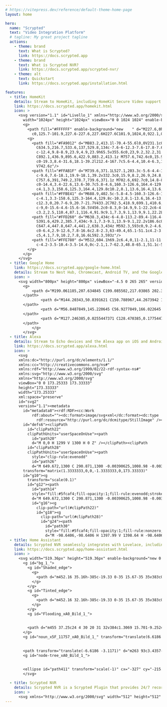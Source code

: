 ```yaml
---
# https://vitepress.dev/reference/default-theme-home-page
layout: home

hero:
  name: "Scrypted"
  text: "Video Integration Platform"
  # tagline: My great project tagline
  actions:
    - theme: brand
      text: What is Scrypted?
      link: https://docs.scrypted.app
    - theme: brand
      text: What is Scrypted NVR?
      link: https://docs.scrypted.app/scrypted-nvr/
    - theme: alt
      text: Quickstart
      link: https://docs.scrypted.app/installation.html

features:
  - title: HomeKit
    details: Stream to HomeKit, including HomeKit Secure Video support for smart detections.
    link: https://docs.scrypted.app/homekit.html
    icon: >
      <svg version="1.1" id="Livello_1" xmlns="http://www.w3.org/2000/svg" xmlns:xlink="http://www.w3.org/1999/xlink" x="0px" y="0px"
        width="1024px" height="1024px" viewBox="0 0 1024 1024" enable-background="new 0 0 1024 1024" xml:space="preserve">
        <g>
          <path fill="#FFFFFF" enable-background="new    " d="M227.6,0h568.9C922.1,0,1024,101.9,1024,227.6v568.9
            c0,125.7-101.9,227.6-227.6,227.6H227.6C101.9,1024,0,922.1,0,796.4V227.6C0,101.9,101.9,0,227.6,0z"/>
          <g>
            <path fill="#FA9012" d="M883.2,413.1l-70.4-55.6l0,0V231.1c0-8.6-3.4-11-9.5-11h-64.4c-7,0-11.3,1.4-11.3,11v59.1l0,0
              C634.5,216.7,533.6,137,529.8,134c-7.6-6-12.3-7.6-17.8-7.6c-5.4,0-10.1,1.6-17.8,7.6c-7.6,6-343.2,271.1-353.4,279.1
              c-12.4,9.8-8.9,23.9,4.9,23.9h65.5v355.6c0,23,9.2,32.2,31.1,32.2h539.4c21.9,0,31.1-9.2,31.1-32.2V436.9h65.5
              C892.1,436.9,895.6,422.9,883.2,413.1z M757.6,742.6c0,15.9-8.2,26.9-24.8,26.9H291.1c-16.6,0-24.8-11-24.8-26.9V410.3
              c0-19.3,8.4-31.6,18.1-39.2l212.4-167.7c5.6-4.4,10.4-6.3,15.1-6.3s9.5,1.9,15.1,6.4l212.4,167.7c9.6,7.6,18.1,19.9,18.1,39.2
              V742.6z"/>
            <path fill="#FFAB1F" d="M739.6,371.1L527.1,203.3c-5.6-4.4-10.6-6.3-15.1-6.3c-4.6,0-9.5,1.9-15.1,6.4L284.4,371.1
              c-9.6,7.6-18.1,19.9-18.1,39.2v332.3c0,15.9,8.2,26.9,24.8,26.9h441.7c16.6,0,24.8-11,24.8-26.9V410.3
              C757.6,391,749.2,378.7,739.6,371.1z M702.6,692.7c0,14.8-8.4,21.7-20.7,21.7H342.2c-12.3,0-20.7-6.9-20.7-21.7V433.2
              c0-14.4,3.4-22.6,13.6-30.7c5.8-4.6,160.3-126.6,164.4-129.8c4.1-3.3,8.5-4.9,12.5-4.9c4,0,8.4,1.7,12.5,4.9
              c4.1,3.3,158.6,125.3,164.4,129.8c10.2,8.1,13.6,16.4,13.6,30.7L702.6,692.7z"/>
            <path fill="#FFBE41" d="M688.9,402.5c-5.8-4.5-160.3-126.6-164.4-129.8c-4.1-3.3-8.5-4.9-12.5-4.9c-4,0-8.4,1.7-12.5,4.9
              c-4.1,3.3-158.6,125.3-164.4,129.8c-10.2,8.1-13.6,16.4-13.6,30.7v259.5c0,14.8,8.4,21.7,20.7,21.7h339.7
              c12.3,0,20.7-6.9,20.7-21.7V433.2C702.5,418.9,699.1,410.6,688.9,402.5z M647.4,642.8c0,11.9-6.6,16.5-15.6,16.5H392.2
              c-9,0-15.6-4.6-15.6-16.5V456.2c0-8.3,0-14.9,9.1-22.2c6-4.8,113.2-89.4,116.4-91.9s6.4-3.8,9.9-3.8c3.6,0.1,7.1,1.5,9.9,3.8
              c3.2,2.5,110.4,87.1,116.4,91.9c9.1,7.3,9.1,13.9,9.1,22.2L647.4,642.8z"/>
            <path fill="#FFD260" d="M638.3,434c-6-4.8-113.2-89.4-116.4-91.9c-2.8-2.4-6.3-3.7-9.9-3.8c-3.5,0-6.7,1.3-9.9,3.8
              S391.6,429.2,385.7,434c-9.1,7.3-9.1,13.9-9.1,22.2v186.6c0,11.9,6.6,16.5,15.6,16.5h239.5c9,0,15.6-4.6,15.6-16.5V456.2
              C647.4,447.8,647.4,441.2,638.3,434z M592.3,593c0,9.2-4.6,11.2-11,11.2H442.8c-6.4,0-11-2.1-11-11.2V479.1
              c0-6.4,2.9-12.6,7.8-16.6c2.8-2.3,63-49.4,65.1-51.1c4.2-3.5,10.4-3.5,14.6,0c2.2,1.7,62.3,48.8,65.1,51.1
              c5,4.1,7.9,10.2,7.8,16.6L592.3,593z"/>
            <path fill="#FFE780" d="M512,604.1h69.2c6.4,0,11-2.1,11-11.2V479.1c0-6.4-2.9-12.6-7.8-16.6c-2.8-2.3-63-49.4-65.1-51.1
              c-4.2-3.5-10.4-3.5-14.6,0c-2.1,1.7-62.3,48.8-65.1,51.1c-5,4.1-7.9,10.2-7.8,16.6v113.8c0,9.2,4.6,11.2,11,11.2L512,604.1z"/>
          </g>
        </g>
      </svg>
  - title: Google Home
    link: https://docs.scrypted.app/google-home.html
    details: Stream to Nest Hub, Chromecast, Android TV, and the Google Home Android app. (iOS not supported)
    icon: >
      <svg width="800px" height="800px" viewBox="-4.5 0 265 265" version="1.1" xmlns="http://www.w3.org/2000/svg" xmlns:xlink="http://www.w3.org/1999/xlink" preserveAspectRatio="xMidYMid">
        <g>
            <path d="M199.061185,207.634845 C199.085502,217.03865 202.381002,226.654917 202.377398,236.058845 C202.373721,245.604163 199.070969,254.937147 199.100185,264.482845 C151.689185,264.475845 104.277185,264.482845 56.8671849,264.478845 C56.8899646,255.095091 52.4489679,245.441856 52.4451431,236.058845 C52.4415107,226.494356 56.8750029,217.200091 56.8941849,207.634845 C104.284185,207.649845 151.671185,207.638845 199.061185,207.634845 Z" fill="#3BAB59">
        </path>
                <path d="M144.20343,50.8391621 C150.788967,44.2673942 161.302534,40.8049071 167.812585,34.1582447 C194.787585,61.2992447 221.876585,88.3342447 248.915585,115.419245 C251.351585,117.927245 254.321585,120.235245 255.272585,123.774245 C256.201585,126.077245 255.917585,128.586245 255.959585,131.007245 C255.963585,170.664245 255.955585,210.317245 255.965585,249.970245 C256.564585,257.795245 249.104585,265.104245 241.313585,264.482245 C227.241585,264.482245 213.172585,264.486245 199.099585,264.482245 C199.042585,245.533245 199.110585,226.584245 199.061585,207.635245 C199.095585,186.802245 199.076585,165.973245 199.069585,145.144245 C181.506585,127.609245 163.981585,110.034245 146.430585,92.4912447 C140.307585,86.3152447 134.089585,80.2292447 128.023585,74.0002447 C131.349585,70.8172447 140.762034,54.2733623 144.20343,50.8391621 Z" fill="#4586F7">
        </path>
                <path d="M56.8487849,145.220645 C56.9277849,166.022645 56.8407849,186.829645 56.8937849,207.634645 C56.8557849,226.583645 56.9127849,245.529645 56.8677849,264.478645 C42.0597849,264.471645 27.2517849,264.482645 12.4437849,264.471645 C6.25978491,263.694645 0.814784906,258.488645 0.0267849064,252.254645 C-0.0222150936,235.534645 0.0117849064,218.812645 0.0157849064,202.094645 C9.88278491,192.319645 16.0386327,179.624241 25.8716327,169.814241 C34.9806327,160.667241 47.7817849,154.409645 56.8487849,145.220645 Z" fill="#FDC00D">
        </path>
                <path d="M127.246385,0.0255447371 C128.470385,0.177544737 129.925385,-0.304455263 131.013385,0.381544737 C133.968385,0.957544737 136.559385,2.66654474 138.637385,4.79954474 C147.465385,13.6475447 156.301385,22.4875447 165.138385,31.3275447 C166.024385,32.2745447 167.058385,33.0895447 167.812385,34.1575447 C157.900385,44.2785447 147.802385,54.2135447 137.818385,64.2625447 C134.544385,67.4985447 131.349385,70.8175447 128.023385,74.0005447 C123.635385,78.1345447 119.482385,82.5105447 115.185385,86.7395447 C95.7473849,106.241545 76.2413849,125.672545 56.8483849,145.220545 C47.7813849,154.409545 38.6043849,163.495545 29.4943849,172.642545 C19.6623849,182.452545 9.88238491,192.319545 0.0153849064,202.094545 C-0.0186150936,180.660545 0.0153849064,159.224545 0.00838490642,137.793545 C0.0313849064,133.747545 -0.0566150936,129.700545 0.0833849064,125.657545 C0.0423849064,124.838545 0.659384906,124.190545 0.621384906,123.372545 C1.19438491,122.410545 1.70538491,121.409545 2.26238491,120.439545 C3.66438491,118.575545 5.40738491,117.014545 7.03338491,115.351545 C43.8143849,78.4945447 80.6063849,41.6455447 117.398385,4.79554474 C118.903385,3.21554474 120.626385,1.77954474 122.722385,1.06354474 C124.192385,0.571544737 125.647385,-0.144455263 127.246385,0.0255447371 Z" fill="#EC5043">
        </path>
            </g>
        </svg>                                                                                                                                                                                                      
  - title: Alexa
    details: Stream to Echo devices and the Alexa app on iOS and Android.
    link: https://docs.scrypted.app/alexa.html
    icon: >
      <svg
      xmlns:dc="http://purl.org/dc/elements/1.1/"
      xmlns:cc="http://creativecommons.org/ns#"
      xmlns:rdf="http://www.w3.org/1999/02/22-rdf-syntax-ns#"
      xmlns:svg="http://www.w3.org/2000/svg"
      xmlns="http://www.w3.org/2000/svg"
      viewBox="0 0 173.25333 173.33333"
      height="173.33333"
      width="173.25333"
      xml:space="preserve"
      id="svg2"
      version="1.1"><metadata
        id="metadata8"><rdf:RDF><cc:Work
            rdf:about=""><dc:format>image/svg+xml</dc:format><dc:type
              rdf:resource="http://purl.org/dc/dcmitype/StillImage" /></cc:Work></rdf:RDF></metadata><defs
        id="defs6"><clipPath
          id="clipPath22"
          clipPathUnits="userSpaceOnUse"><path
            id="path20"
            d="M 0,0 H 1299 V 1300 H 0 Z" /></clipPath><clipPath
          id="clipPath28"
          clipPathUnits="userSpaceOnUse"><path
            style="clip-rule:evenodd"
            id="path26"
            d="M 649.672,1300 C 290.871,1300 -0.00390625,1008.98 -0.00390625,650 -0.00390625,320.398 245.207,48.1289 563.055,5.76172 V 136.738 c 0,36.934 -23.282,70.133 -58.274,81.871 -183.39,61.629 -314.582,237.016 -309.754,442.352 5.883,249.992 209.418,446.539 459.336,444.019 249.004,-2.52 450.087,-205.257 450.087,-454.98 0,-5.691 -0.14,-11.355 -0.35,-16.992 -0.05,-1.262 -0.09,-2.528 -0.14,-3.797 -0.24,-5.234 -0.56,-10.461 -0.97,-15.656 -0.13,-1.653 -0.29,-3.301 -0.44,-4.942 -0.32,-3.633 -0.69,-7.226 -1.1,-10.82 -0.46,-4.094 -0.99,-8.145 -1.56,-12.188 -0.25,-1.843 -0.5,-3.691 -0.78,-5.527 C 1043.43,213.121 565.727,6.87109 563.109,5.75 591.434,1.98047 620.324,0 649.672,0 c 358.808,0 649.678,291.012 649.678,650 0,358.98 -290.87,650 -649.678,650" /></clipPath></defs><g
        transform="matrix(1.3333333,0,0,-1.3333333,0,173.33333)"
        id="g10"><g
          transform="scale(0.1)"
          id="g12"><path
            id="path14"
            style="fill:#5fcaf4;fill-opacity:1;fill-rule:evenodd;stroke:none"
            d="M 649.672,1300 C 290.871,1300 -0.00390625,1008.98 -0.00390625,650 -0.00390625,320.398 245.207,48.1289 563.055,5.76172 V 136.738 c 0,36.934 -23.282,70.133 -58.274,81.871 -183.39,61.629 -314.582,237.016 -309.754,442.352 5.883,249.992 209.418,446.539 459.336,444.019 249.004,-2.52 450.087,-205.257 450.087,-454.98 0,-5.691 -0.14,-11.355 -0.35,-16.992 -0.05,-1.262 -0.09,-2.528 -0.14,-3.797 -0.24,-5.234 -0.56,-10.461 -0.97,-15.656 -0.13,-1.653 -0.29,-3.301 -0.44,-4.942 -0.32,-3.633 -0.69,-7.226 -1.1,-10.82 -0.46,-4.094 -0.99,-8.145 -1.56,-12.188 -0.25,-1.843 -0.5,-3.691 -0.78,-5.527 C 1043.43,213.121 565.727,6.87109 563.109,5.75 591.434,1.98047 620.324,0 649.672,0 c 358.808,0 649.678,291.012 649.678,650 0,358.98 -290.87,650 -649.678,650" /><g
            id="g16"><g
              clip-path="url(#clipPath22)"
              id="g18"><g
                clip-path="url(#clipPath28)"
                id="g24"><path
                  id="path30"
                  style="fill:#5fcaf4;fill-opacity:1;fill-rule:nonzero;stroke:none"
                  d="M -98.6406,-98.6406 H 1397.99 V 1398.64 H -98.6406 V -98.6406" /></g></g></g></g></g></svg>
  - title: Home Assistant
    details: Scrypted NVR seamlessly integrates with Lovelace, including custom low latency cards.
    link: https://docs.scrypted.app/home-assistant.html
    icon: >
      <svg width="519.36px" height="519.36px" enable-background="new 0 0 519.36 519.36" version="1.1" viewBox="0 0 519.36 519.36" xml:space="preserve" xmlns="http://www.w3.org/2000/svg" xmlns:xlink="http://www.w3.org/1999/xlink"><defs><filter id="filter2160" x="-.019466" y="-.022154" width="1.0552" height="1.0628" color-interpolation-filters="sRGB"><feFlood flood-color="rgb(0,0,0)" flood-opacity=".49804" result="flood"/><feComposite in="flood" in2="SourceGraphic" operator="in" result="composite1"/><feGaussianBlur in="composite1" result="blur" stdDeviation="3"/><feOffset dx="6" dy="6" result="offset"/><feComposite in="SourceGraphic" in2="offset" result="composite2"/></filter></defs>
        <g id="bg_1_">
          <g id="Shaded_edge">
            <g>
              <path d="m452.16 35.16h-385c-19.33 0-35 15.67-35 35v383c0 19.329 15.67 35 35 35h385c19.33 0 35-15.671 35-35v-383c1e-3 -19.33-15.669-35-34.999-35z" clip-rule="evenodd" fill="#33a9de" fill-rule="evenodd"/>
            </g>
          </g>
          <g id="Tinted_edge">
            <g>
              <path d="m452.16 32.16h-385c-19.33 0-35 15.67-35 35v383c0 19.329 15.67 35 35 35h385c19.33 0 35-15.671 35-35v-383c1e-3 -19.33-15.669-35-34.999-35z" clip-rule="evenodd" fill="#76d4ff" fill-rule="evenodd"/>
            </g>
          </g>
          <g id="Flooding_xA0_Bild_1_">
            
              
          <path d="m455 37.25c24 4 30 20 31 32v384c1.3069 15.701-9.2524 26.66-32 32.75l-390.5 0.25c-17.413-2.993-28.699-12.728-32-31.25l-0.5-385.75c4.2867-22.602 16.761-30.276 32.5-32.5z" fill="#3eb7ed"/></g>
        </g>
        <g id="noun_x5F_11757_xA0_Bild_1_" transform="translate(6.6186 3.1171)" stroke="#ed7e3e">
          
            
        <path transform="translate(-6.6186 -3.1171)" d="m263 93c3.4357-2.7981 6.7593-2.5325 10 0l91 90 0.25-17.25c1.0811-2.4017 2.9832-3.9993 5.75-4.75h32c2.3228 0.75678 4.022 2.4135 5.25 4.75l-0.25 61.25 42 41.5c7.5024 7.8192 2.84 10.395-1 13.5h-40v126c0.67092 2.1706-1.344 6.502-6 8h-268c-5.319-1.088-6.3833-6.3135-6.25-9.5l0.25-124.5h-39c-7.4847-0.75528-6.1073-6.2061-5-11 59.677-59.99 119.34-118 179-178z" fill="#fff" filter="url(#filter2160)" stroke="none"/></g>
        <g id="node-tree_xA0_Bild_1_">
          
            
        <ellipse id="path411" transform="scale(-1)" cx="-327" cy="-215.04" rx="8.9864" ry="8.9604" fill="none" stroke="#3eb7ed" stroke-linecap="square" stroke-width="7.879"/><use transform="translate(28 35)" xlink:href="#path411"/><use transform="translate(-29 35)" xlink:href="#path411"/><use transform="translate(-34.014 80.96)" xlink:href="#path411"/><use transform="translate(27.986 120.96)" xlink:href="#path411"/><use transform="translate(5 168)" xlink:href="#path411"/><use transform="translate(-95 126)" xlink:href="#path411"/><use transform="translate(-143 120)" xlink:href="#path411"/><use transform="translate(-135 165.92)" xlink:href="#path411"/><use transform="translate(-148.01 72.96)" xlink:href="#path411"/><use transform="translate(-108.01 32.96)" xlink:href="#path411"/><use transform="translate(-143 -2)" xlink:href="#path411"/><use transform="translate(-94.014 -21.04)" xlink:href="#path411"/><use transform="translate(-36.014 -21.04)" xlink:href="#path411"/><path d="m220 259v29.5l-29.5 0.5m69.5 39-75-73-1-31m122 34 20.5 20 21.5-20m-3 79h-50m-2-32 1 30h-1v0l3-1m-32 32 63-62-1-78m-94 126v26m-40-36 38 38m-26 2h28l25 24m9.5 0.5 25.5-24.5h30m-60-161v187m-21-207c22 21 21 22 21 22l21.5-22" fill="none" stroke="#3eb7ed" stroke-linecap="square" stroke-width="9.196"/></g>
        </svg>

  - title: Scrypted NVR
    details: Scrypted NVR is a Scrypted Plugin that provides 24/7 recording and smart detections, with accompanying mobile and desktop applications.
    icon: >
      <svg xmlns="http://www.w3.org/2000/svg" width="512" height="512" viewBox="0 0 512 512"><rect width="512" height="512" style="fill: #6200EA;"></rect><path style="fill: white;" d="M184 24c0-13.3-10.7-24-24-24s-24 10.7-24 24l0 40-8 0c-35.3 0-64 28.7-64 64l0 8-40 0c-13.3 0-24 10.7-24 24s10.7 24 24 24l40 0 0 48-40 0c-13.3 0-24 10.7-24 24s10.7 24 24 24l40 0 0 48-40 0c-13.3 0-24 10.7-24 24s10.7 24 24 24l40 0 0 8c0 35.3 28.7 64 64 64l8 0 0 40c0 13.3 10.7 24 24 24s24-10.7 24-24l0-40 48 0 0 40c0 13.3 10.7 24 24 24s24-10.7 24-24l0-40 48 0 0 40c0 13.3 10.7 24 24 24s24-10.7 24-24l0-40 8 0c35.3 0 64-28.7 64-64l0-8 40 0c13.3 0 24-10.7 24-24s-10.7-24-24-24l-40 0 0-48 40 0c13.3 0 24-10.7 24-24s-10.7-24-24-24l-40 0 0-48 40 0c13.3 0 24-10.7 24-24s-10.7-24-24-24l-40 0 0-8c0-35.3-28.7-64-64-64l-8 0 0-40c0-13.3-10.7-24-24-24s-24 10.7-24 24l0 40-48 0 0-40c0-13.3-10.7-24-24-24s-24 10.7-24 24l0 40-48 0 0-40zM400 128l0 256c0 8.8-7.2 16-16 16l-256 0c-8.8 0-16-7.2-16-16l0-256c0-8.8 7.2-16 16-16l256 0c8.8 0 16 7.2 16 16zM192 160c-17.7 0-32 14.3-32 32l0 128c0 17.7 14.3 32 32 32l128 0c17.7 0 32-14.3 32-32l0-128c0-17.7-14.3-32-32-32l-128 0zm16 48l96 0 0 96-96 0 0-96z"/></svg>
---
```

